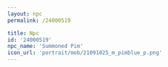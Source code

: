 ```yaml
---
layout: npc
permalink: /24000519

title: Npc
id: '24000519'
npc_name: 'Summoned Pim'
icon_url: 'portrait/mob/21091025_m_pimblue_p.png'
---
```

